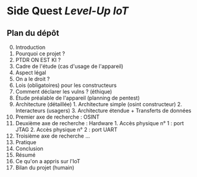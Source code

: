 # Side Quest _Level-Up IoT_ 

## Plan du dépôt
0. Introduction
  1. Pourquoi ce projet ?
  2. PTDR ON EST KI ?
  3. Cadre de l'étude (cas d'usage de l'appareil)
4. Aspect légal
  5. On a le droit ?
  6. Lois (obligatoires) pour les constructeurs
  7. Comment déclarer les vulns ? (éthique)
8. Étude préalable de l'appareil (planning de pentest)
  9. Architecture (détaillée)
    1. Architecture simple (osint constructeur)
    2. Interacteurs (usagers)
    3. Architecture étendue + Transferts de données
  10. Premier axe de recherche : OSINT
  11. Deuxième axe de recherche : Hardware
    1. Accès physique n° 1 : port JTAG
    2. Accès physique n° 2 : port UART
  12. Troisième axe de recherche ...
13. Pratique
14. Conclusion
  15. Résumé
  16. Ce qu'on a appris sur l'IoT
  17. Bilan du projet (humain)